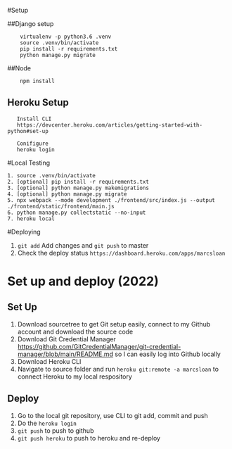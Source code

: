 #Setup

##Django setup
        
        virtualenv -p python3.6 .venv
        source .venv/bin/activate
        pip install -r requirements.txt
        python manage.py migrate
        

##Node
        
        npm install

## Heroku Setup
       Install CLI
       https://devcenter.heroku.com/articles/getting-started-with-python#set-up      
       
       Conifigure
       heroku login
        
#Local Testing

    1. source .venv/bin/activate
    2. [optional] pip install -r requirements.txt
    3. [optional] python manage.py makemigrations
    4. [optional] python manage.py migrate
    5. npx webpack --mode development ./frontend/src/index.js --output ./frontend/static/frontend/main.js
    6. python manage.py collectstatic --no-input
    7. heroku local
    
    
        
#Deploying
1. `git add` Add changes and `git push` to master
2. Check the deploy status `https://dashboard.heroku.com/apps/marcsloan`

# Set up and deploy (2022)
## Set Up
1. Download sourcetree to get Git setup easily, connect to my Github account and download the source code
2. Download Git Credential Manager https://github.com/GitCredentialManager/git-credential-manager/blob/main/README.md so I can easily log into Github locally
3. Download Heroku CLI
4. Navigate to source folder and run `heroku git:remote -a marcsloan` to connect Heroku to my local respository

## Deploy
1. Go to the local git repository, use CLI to git add, commit and push
2. Do the `heroku login`
3. `git push` to push to github
3. `git push heroku` to push to heroku and re-deploy

 
